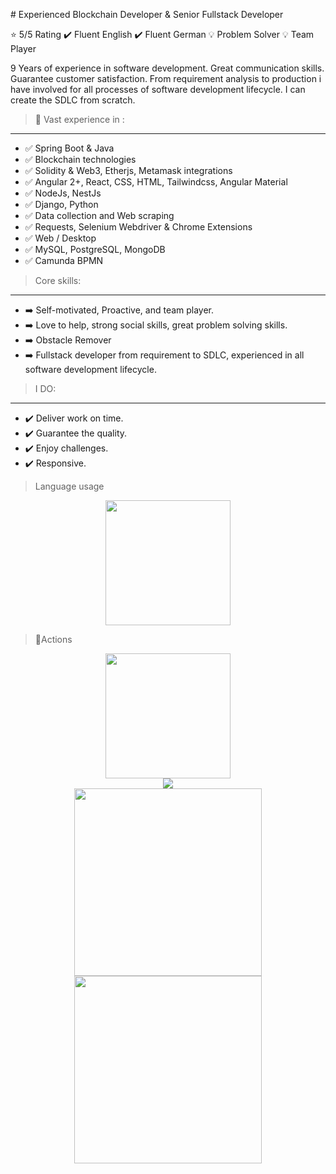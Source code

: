 # Experienced Blockchain Developer & Senior Fullstack Developer  

⭐ 5/5 Rating ✔️ Fluent English ✔️ Fluent German 💡 Problem Solver 💡 Team Player

9 Years of experience in software development. Great communication skills. Guarantee customer satisfaction. From requirement analysis to production i have involved for all processes of software development lifecycle. I can create the SDLC from scratch.

> 🚀 Vast experience in :
---------------------------
- ✅ Spring Boot & Java
- ✅ Blockchain technologies
- ✅ Solidity & Web3, Etherjs, Metamask integrations
- ✅ Angular 2+, React, CSS, HTML, Tailwindcss, Angular Material
- ✅ NodeJs, NestJs
- ✅ Django, Python
- ✅ Data collection and Web scraping
- ✅ Requests, Selenium Webdriver & Chrome Extensions
- ✅ Web / Desktop
- ✅ MySQL, PostgreSQL, MongoDB
- ✅ Camunda BPMN


> Core skills:
---------------------------
- ➡️ Self-motivated, Proactive, and team player.
- ➡️ Love to help, strong social skills, great problem solving skills.
- ➡️ Obstacle Remover
- ➡️ Fullstack developer from requirement to SDLC, experienced in all software development lifecycle.

> I DO:
---------------------------
- ✔️ Deliver work on time.
- ✔️ Guarantee the quality.
- ✔️ Enjoy challenges.
- ✔️ Responsive.

> Language usage

<div align="center">
    <img height="200px" src="https://github-readme-stats-api-holic-x.vercel.app/api/top-langs/?username=karaoglan&theme=gruvbox_light&layout=compact"/>
</div>

> 🔭Actions

<div align="center">
    <img height="200px" src="https://github-readme-streak-stats.herokuapp.com/?user=karaoglan"/>
</div>
<div align="center">
	<img src="https://cdn.jsdelivr.net/gh/karaoglan/karaoglan/assets/github-contribution-grid-snake.svg" />
</div>

<div align="center">
    <img height="300px" src="https://activity-graph.herokuapp.com/graph?username=karaoglan&theme=github"/>
</div>

<div align="center">
    <img height="300px" src="https://metrics.lecoq.io/karaoglan?template=classic&config.timezone=Asia%2FShanghai"/>
</div>

